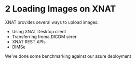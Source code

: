 # 2 Loading Images on XNAT

XNAT provides several ways to upload images.

- Using XNAT Desktop client
- Transferring froma  DICOM serer
- XNAT REST APIs
- DIMSe


We've done some benchmarking against our azure deployment